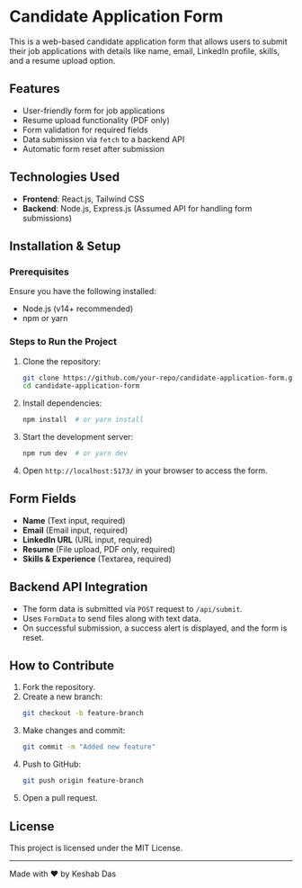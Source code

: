 # Candidate Application Form

This is a web-based candidate application form that allows users to submit their job applications with details like name, email, LinkedIn profile, skills, and a resume upload option.

## Features
- User-friendly form for job applications
- Resume upload functionality (PDF only)
- Form validation for required fields
- Data submission via `fetch` to a backend API
- Automatic form reset after submission

## Technologies Used
- **Frontend**: React.js, Tailwind CSS
- **Backend**: Node.js, Express.js (Assumed API for handling form submissions)

## Installation & Setup
### Prerequisites
Ensure you have the following installed:
- Node.js (v14+ recommended)
- npm or yarn

### Steps to Run the Project
1. Clone the repository:
   ```sh
   git clone https://github.com/your-repo/candidate-application-form.git
   cd candidate-application-form
   ```
2. Install dependencies:
   ```sh
   npm install  # or yarn install
   ```
3. Start the development server:
   ```sh
   npm run dev  # or yarn dev
   ```
4. Open `http://localhost:5173/` in your browser to access the form.

## Form Fields
- **Name** (Text input, required)
- **Email** (Email input, required)
- **LinkedIn URL** (URL input, required)
- **Resume** (File upload, PDF only, required)
- **Skills & Experience** (Textarea, required)

## Backend API Integration
- The form data is submitted via `POST` request to `/api/submit`.
- Uses `FormData` to send files along with text data.
- On successful submission, a success alert is displayed, and the form is reset.

## How to Contribute
1. Fork the repository.
2. Create a new branch:
   ```sh
   git checkout -b feature-branch
   ```
3. Make changes and commit:
   ```sh
   git commit -m "Added new feature"
   ```
4. Push to GitHub:
   ```sh
   git push origin feature-branch
   ```
5. Open a pull request.

## License
This project is licensed under the MIT License.

---
Made with ❤️ by Keshab Das

